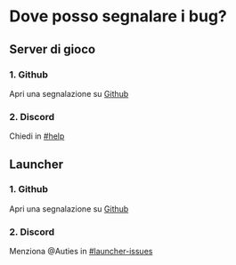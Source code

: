 # Dove posso segnalare i bug?

## Server di gioco

### 1. Github

Apri una segnalazione su [Github](https://github.com/Milxnor/Project-Reboot-3.0/issues)

### 2. Discord
Chiedi in [#help](https://discord.gg/reboot)

## Launcher

### 1. Github

Apri una segnalazione su [Github](https://github.com/Milxnor/Project-Reboot-3.0/issues)

### 2. Discord
Menziona @Auties in [#launcher-issues](https://discord.gg/reboot)

